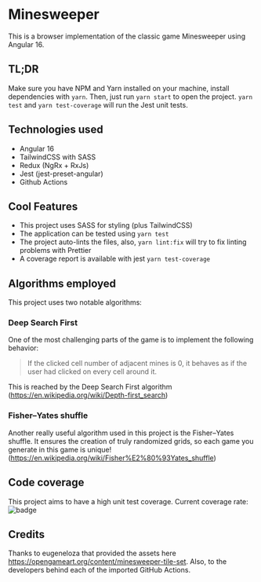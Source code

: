 # Minesweeper

This is a browser implementation of the classic game Minesweeper using Angular 16.


## TL;DR

Make sure you have NPM and Yarn installed on your machine, install dependencies with `yarn`. Then, just run `yarn start` to open the project. `yarn test` and `yarn test-coverage` will run the Jest unit tests.

## Technologies used

* Angular 16
* TailwindCSS with SASS
* Redux (NgRx + RxJs)
* Jest (jest-preset-angular)
* Github Actions

## Cool Features

* This project uses SASS for styling (plus TailwindCSS)
* The application can be tested using `yarn test`
* The project auto-lints the files, also, `yarn lint:fix` will try to fix linting problems with Prettier
* A coverage report is available with jest `yarn test-coverage`

## Algorithms employed

This project uses two notable algorithms:

###  Deep Search First

One of the most challenging parts of the game is to implement the following behavior:
>If the clicked cell number of adjacent mines is 0, it behaves as if the user had
clicked on every cell around it.

This is reached by the Deep Search First algorithm
(https://en.wikipedia.org/wiki/Depth-first_search)

### Fisher–Yates shuffle

Another really useful algorithm used in this project is the Fisher–Yates shuffle.
It ensures the creation of truly randomized grids, so each game you generate in this game is unique!
(https://en.wikipedia.org/wiki/Fisher%E2%80%93Yates_shuffle)


## Code coverage

This project aims to have a high unit test coverage. Current coverage rate: 
![badge](https://img.shields.io/endpoint?url=https://gist.githubusercontent.com/charlesribeiro/9169b7259628312bb9cfea005756286c/raw/27977c3f199991c9c8c371e357188256e058e0b8/jest-coverage-comment__main.json)

## Credits

Thanks to eugeneloza that provided the assets here https://opengameart.org/content/minesweeper-tile-set. Also, to the developers behind each of the imported GitHub Actions.